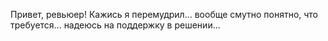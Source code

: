 Привет, ревьюер! Кажись я перемудрил... вообще смутно понятно, что требуется... надеюсь на поддержку в решении...